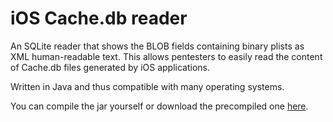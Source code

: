 iOS Cache.db reader
================

An SQLite reader that shows the BLOB fields containing binary plists as XML human-readable text. This allows pentesters to easily read the content of Cache.db files generated by iOS applications.

Written in Java and thus compatible with many operating systems.

You can compile the jar yourself or download the precompiled one [here](https://github.com/lucacapacci/iOSCacheDbReader/raw/master/iOSCacheDbReader.jar).
